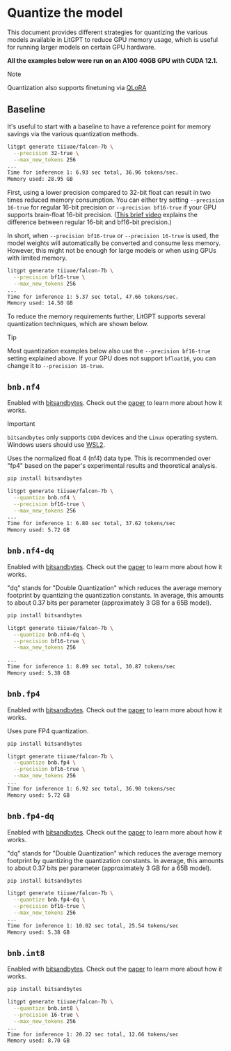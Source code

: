 # Quantize the model

This document provides different strategies for quantizing the various models available in LitGPT to reduce GPU memory usage, which is useful for running larger models on certain GPU hardware.

**All the examples below were run on an A100 40GB GPU with CUDA 12.1.**

> [!NOTE]
> Quantization also supports finetuning via [QLoRA](finetune_lora.md)

## Baseline

It's useful to start with a baseline to have a reference point for memory savings via the various quantization methods.

```bash
litgpt generate tiiuae/falcon-7b \
  --precision 32-true \
  --max_new_tokens 256
...
Time for inference 1: 6.93 sec total, 36.96 tokens/sec.
Memory used: 28.95 GB
```

First, using a lower precision compared to 32-bit float can result in two times reduced memory consumption. You can either try setting `--precision 16-true` for regular 16-bit precision or  `--precision bf16-true` if your GPU supports brain-float 16-bit precision. ([This brief video](https://lightning.ai/courses/deep-learning-fundamentals/9.0-overview-techniques-for-speeding-up-model-training/unit-9.1-accelerated-model-training-via-mixed-precision-training/) explains the difference between regular 16-bit and bf16-bit precision.)

In short, when `--precision bf16-true` or `--precision 16-true` is used, the model weights will automatically be converted and consume less memory.
However, this might not be enough for large models or when using GPUs with limited memory.

```bash
litgpt generate tiiuae/falcon-7b \
  --precision bf16-true \
  --max_new_tokens 256
...
Time for inference 1: 5.37 sec total, 47.66 tokens/sec.
Memory used: 14.50 GB
```

To reduce the memory requirements further, LitGPT supports several quantization techniques, which are shown below.

> [!TIP]
> Most quantization examples below also use the `--precision bf16-true` setting explained above. If your GPU does not support `bfloat16`, you can change it to `--precision 16-true`.

## `bnb.nf4`

Enabled with [bitsandbytes](https://github.com/TimDettmers/bitsandbytes). Check out the [paper](https://arxiv.org/abs/2305.14314v1) to learn more about how it works.

> [!IMPORTANT]
> `bitsandbytes` only supports `CUDA` devices and the `Linux` operating system.
> Windows users should use [WSL2](https://learn.microsoft.com/en-us/windows/ai/directml/gpu-cuda-in-wsl).

Uses the normalized float 4 (nf4) data type. This is recommended over "fp4" based on the paper's experimental results and theoretical analysis.

```bash
pip install bitsandbytes

litgpt generate tiiuae/falcon-7b \
  --quantize bnb.nf4 \
  --precision bf16-true \
  --max_new_tokens 256
...
Time for inference 1: 6.80 sec total, 37.62 tokens/sec
Memory used: 5.72 GB
```

## `bnb.nf4-dq`

Enabled with [bitsandbytes](https://github.com/TimDettmers/bitsandbytes). Check out the [paper](https://arxiv.org/abs/2305.14314v1) to learn more about how it works.

"dq" stands for "Double Quantization" which reduces the average memory footprint by quantizing the quantization constants.
In average, this amounts to about 0.37 bits per parameter (approximately 3 GB for a 65B model).

```bash
pip install bitsandbytes

litgpt generate tiiuae/falcon-7b \
  --quantize bnb.nf4-dq \
  --precision bf16-true \
  --max_new_tokens 256

...
Time for inference 1: 8.09 sec total, 30.87 tokens/sec
Memory used: 5.38 GB
```

## `bnb.fp4`

Enabled with [bitsandbytes](https://github.com/TimDettmers/bitsandbytes). Check out the [paper](https://arxiv.org/abs/2305.14314v1) to learn more about how it works.

Uses pure FP4 quantization.

```bash
pip install bitsandbytes

litgpt generate tiiuae/falcon-7b \
  --quantize bnb.fp4 \
  --precision bf16-true \
  --max_new_tokens 256
...
Time for inference 1: 6.92 sec total, 36.98 tokens/sec
Memory used: 5.72 GB
```

## `bnb.fp4-dq`

Enabled with [bitsandbytes](https://github.com/TimDettmers/bitsandbytes). Check out the [paper](https://arxiv.org/abs/2305.14314v1) to learn more about how it works.

"dq" stands for "Double Quantization" which reduces the average memory footprint by quantizing the quantization constants.
In average, this amounts to about 0.37 bits per parameter (approximately 3 GB for a 65B model).

```bash
pip install bitsandbytes

litgpt generate tiiuae/falcon-7b \
  --quantize bnb.fp4-dq \
  --precision bf16-true \
  --max_new_tokens 256
...
Time for inference 1: 10.02 sec total, 25.54 tokens/sec
Memory used: 5.38 GB
```

## `bnb.int8`

Enabled with [bitsandbytes](https://github.com/TimDettmers/bitsandbytes). Check out the [paper](https://arxiv.org/abs/2110.02861) to learn more about how it works.

```bash
pip install bitsandbytes

litgpt generate tiiuae/falcon-7b \
  --quantize bnb.int8 \
  --precision 16-true \
  --max_new_tokens 256
...
Time for inference 1: 20.22 sec total, 12.66 tokens/sec
Memory used: 8.70 GB
```
